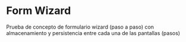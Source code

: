 # Form Wizard

Prueba de concepto de formulario wizard (paso a paso) con almacenamiento y persistencia entre cada una de las pantallas (pasos)

